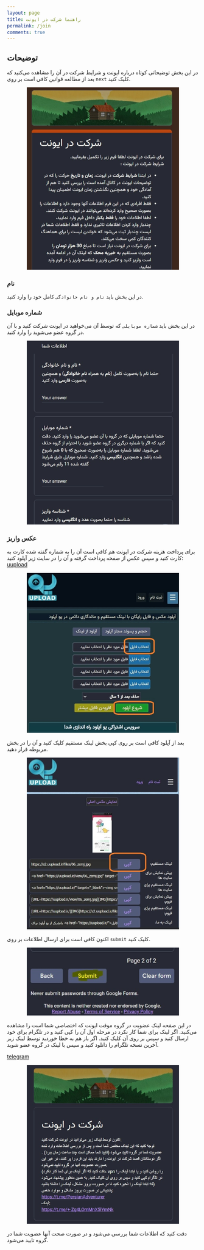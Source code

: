 ```yaml
---
layout: page
title: راهنما شرکت در ایونت
permalink: /join
comments: true
---
```


## توضیحات
در این بخش توضیحاتی کوتاه درباره ایونت و شرایط شرکت در آن را مشاهده می‌کنید که بعد از مطالعه قوانین کافی است بر روی `next` کلیک کنید.  

<p align="center">
  <img src="/assets/img/join/01.jpg" alt="join" width="400" />
</p>

### نام
در این بخش باید `نام و نام خانوادگی` کامل خود را وارد کنید.  
### شماره موبایل
در این بخش باید `شماره موبایلی` که توسط آن می‌خواهید در ایونت شرکت کنید و با آن در گروه عضو می‌شوید را وارد کنید.  

<p align="center">
  <img src="/assets/img/join/02.jpg" alt="join" width="400" />
</p>

### عکس واریز
برای پرداخت هزینه شرکت در ایونت هم کافی است آن را به شماره گفته شده کارت به کارت کنید و سپس عکس از صفحه پرداخت گرفته و آن را در سایت زیر آپلود کنید:
[uupload](https://uupload.ir/)  

<p align="center">
  <img src="/assets/img/join/07.jpg" alt="join" width="400" />
</p>

بعد از آپلود کافی است بر روی کپی بخش لینک مستقیم کلیک کنید و آن را در بخش مربوطه قرار دهید.  

<p align="center">
  <img src="/assets/img/join/08.jpg" alt="join" width="400" />
</p>

اکنون کافی است برای ارسال اطلاعات بر روی `submit` کلیک کنید.

<p align="center">
  <img src="/assets/img/join/03.jpg" alt="join" width="400" />
</p>

در این صفحه لینک عضویت در گروه موقت ایونت که اختصاصی شما است را مشاهده می‌کنید.
اگر لینک برای شما کار نکرد در مرحله اول آن را کپی کنید و در تلگرام برای خود ارسال کنید و سپس بر روی آن کلیک کنید. اگر باز هم به خطا خوردید توسط لینک زیر آخرین نسخه تلگرام را دانلود کنید و سپس با لینک در گروه عضو شوید.  

[telegram](https://telegram.org/android)  

<p align="center">
  <img src="/assets/img/join/04.jpg" alt="join" width="400" />
</p>

دقت کنید که اطلاعات شما بررسی می‌شود و در صورت صحت آنها عضویت شما در گروه تایید می‌شود.